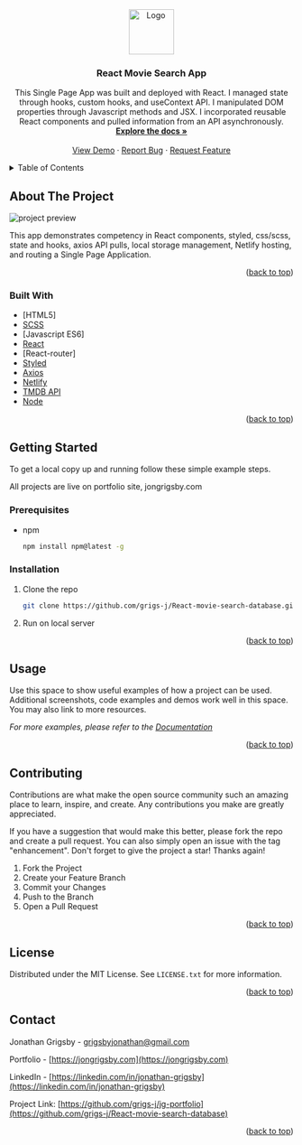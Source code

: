 <div id="top"></div>

<!-- PROJECT LOGO -->
<div align="center">
  <a href="https://github.com/grigs-j/React-movie-search-database">
    <img src="https://i.postimg.cc/KY2gJpg8/codedog-full.png" alt="Logo" width="80" height="80">
  </a>

  <h3 align="center">React Movie Search App</h3>
  
   <p align="center">
    This Single Page App was built and deployed with React. I managed state through hooks, custom hooks, and useContext API. I manipulated DOM properties through Javascript         methods and JSX. I incorporated reusable React components and pulled information from an API asynchronously.
    <br />
    <a href="https://github.com/grigs-j/React-movie-search-database"><strong>Explore the docs »</strong></a>
    <br />
    <br />
    <a href="https://github.com/grigs-j/React-movie-search-database">View Demo</a>
    ·
    <a href="https://github.com/grigs-j/React-movie-search-database/issues">Report Bug</a>
    ·
    <a href="https://github.com/grigs-j/React-movie-search-database/issues">Request Feature</a>
  </p>
</div>


<!-- TABLE OF CONTENTS -->
<details>
  <summary>Table of Contents</summary>
  <ol>
    <li>
      <a href="#about-the-project">About The Project</a>
      <ul>
        <li><a href="#built-with">Built With</a></li>
      </ul>
    </li>
    <li>
      <a href="#getting-started">Getting Started</a>
      <ul>
        <li><a href="#usage">Usage</a></li>
        <li><a href="#roadmap">Roadmap</a></li>
        <li><a href="#prerequisites">Prerequisites</a></li>
        <li><a href="#installation">Installation</a></li>
      </ul>
    </li>
    <li><a href="#license">License</a></li>
    <li><a href="#contact">Contact</a></li>
  </ol>
</details>



<!-- ABOUT THE PROJECT -->
## About The Project

![project preview](https://i.ibb.co/YhPc94k/rmdb-desktop-preview.png)

This app demonstrates competency in React components, styled, css/scss, state and hooks, axios API pulls, local storage management, Netlify hosting, and routing a Single Page Application.

<p align="right">(<a href="#top">back to top</a>)</p>



### Built With

* [HTML5]
* [SCSS](https://sass-lang.com/)
* [Javascript ES6]
* [React](https://reactjs.org/)
* [React-router]
* [Styled](https://styled-components.com/)
* [Axios](https://axios-http.com/)
* [Netlify](https://netlify.com)
* [TMDB API](https://www.themoviedb.org/)
* [Node](https://nodejs.org/)

<p align="right">(<a href="#top">back to top</a>)</p>



<!-- GETTING STARTED -->
## Getting Started

To get a local copy up and running follow these simple example steps.

All projects are live on portfolio site, jongrigsby.com

### Prerequisites

* npm
  ```sh
  npm install npm@latest -g
  ```

### Installation

1. Clone the repo
   ```sh
   git clone https://github.com/grigs-j/React-movie-search-database.git
   ```
2. Run on local server

<p align="right">(<a href="#top">back to top</a>)</p>

<!-- USAGE EXAMPLES -->
## Usage

Use this space to show useful examples of how a project can be used. Additional screenshots, code examples and demos work well in this space. You may also link to more resources.

_For more examples, please refer to the [Documentation](https://example.com)_

<p align="right">(<a href="#top">back to top</a>)</p>


<!-- CONTRIBUTING -->
## Contributing

Contributions are what make the open source community such an amazing place to learn, inspire, and create. Any contributions you make are greatly appreciated.

If you have a suggestion that would make this better, please fork the repo and create a pull request. You can also simply open an issue with the tag "enhancement".
Don't forget to give the project a star! Thanks again!

1. Fork the Project
2. Create your Feature Branch
3. Commit your Changes
4. Push to the Branch
5. Open a Pull Request

<p align="right">(<a href="#top">back to top</a>)</p>



<!-- LICENSE -->
## License

Distributed under the MIT License. See `LICENSE.txt` for more information.

<p align="right">(<a href="#top">back to top</a>)</p>



<!-- CONTACT -->
## Contact

Jonathan Grigsby - grigsbyjonathan@gmail.com

Portfolio - [https://jongrigsby.com](https://jongrigsby.com)

LinkedIn - [https://linkedin.com/in/jonathan-grigsby](https://linkedin.com/in/jonathan-grigsby)

Project Link: [https://github.com/grigs-j/jg-portfolio](https://github.com/grigs-j/React-movie-search-database)

<p align="right">(<a href="#top">back to top</a>)</p>
